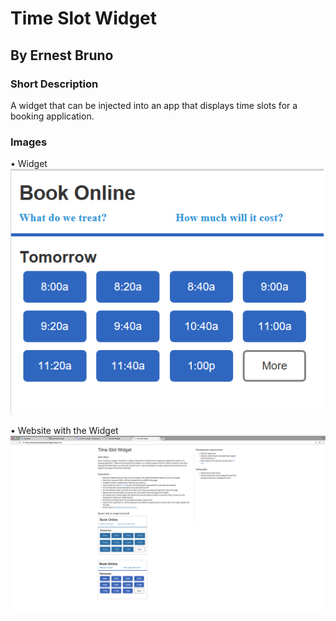 # Time Slot Widget
## By Ernest Bruno

### Short Description
A widget that can be injected into an app that displays time slots for a booking application.

### Images
• Widget
![alt text](https://github.com/ebruno94/widget/blob/master/img/widget.png)

• Website with the Widget
![alt text](https://github.com/ebruno94/widget/blob/master/img/Widget%20Screenshot.png)

